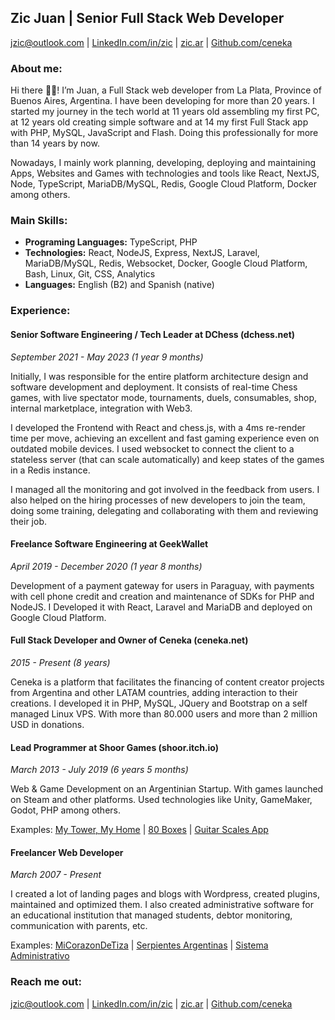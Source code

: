 ## Zic Juan | Senior Full Stack Web Developer

[jzic@outlook.com](mailto:jzic@outlook.com) | [LinkedIn.com/in/zic](https://linkedin.com/in/zic) | [zic.ar](https://zic.ar) | [Github.com/ceneka](https://github.com/ceneka)

### About me:

Hi there 👋👋! I’m Juan, a Full Stack web developer from La Plata, Province of Buenos Aires, Argentina. I have been developing for more than 20 years. I started my journey in the tech world at 11 years old assembling my first PC, at 12 years old creating simple software and at 14 my first Full Stack app with PHP, MySQL, JavaScript and Flash. Doing this professionally for more than 14 years by now.

Nowadays, I mainly work planning, developing, deploying and maintaining Apps, Websites and Games with technologies and tools like React, NextJS, Node, TypeScript, MariaDB/MySQL, Redis, Google Cloud Platform, Docker among others.

### Main Skills:

*   **Programing Languages:** TypeScript, PHP
*   **Technologies:** React, NodeJS, Express, NextJS, Laravel, MariaDB/MySQL, Redis, Websocket, Docker, Google Cloud Platform, Bash, Linux, Git, CSS, Analytics
*   **Languages:** English (B2) and Spanish (native)

### Experience:

#### **Senior Software Engineering / Tech Leader at DChess (dchess.net)**

_September 2021 - May 2023 (1 year 9 months)_

Initially, I was responsible for the entire platform architecture design and software development and deployment. It consists of real-time Chess games, with live spectator mode, tournaments, duels, consumables, shop, internal marketplace, integration with Web3.

I developed the Frontend with React and chess.js, with a 4ms re-render time per move, achieving an excellent and fast gaming experience even on outdated mobile devices. I used websocket to connect the client to a stateless server (that can scale automatically) and keep states of the games in a Redis instance.

I managed all the monitoring and got involved in the feedback from users. I also helped on the hiring processes of new developers to join the team, doing some training, delegating and collaborating with them and reviewing their job.

#### **Freelance Software Engineering at GeekWallet**

_April 2019 - December 2020 (1 year 8 months)_

Development of a payment gateway for users in Paraguay, with payments with cell phone credit and creation and maintenance of SDKs for PHP and NodeJS. I Developed it with React, Laravel and MariaDB and deployed on Google Cloud Platform.

#### **Full Stack Developer and Owner of Ceneka (ceneka.net)**

_2015 - Present (8 years)_

Ceneka is a platform that facilitates the financing of content creator projects from Argentina and other LATAM countries, adding interaction to their creations. I developed it in PHP, MySQL, JQuery and Bootstrap on a self managed Linux VPS. With more than 80.000 users and more than 2 million USD in donations.

#### **Lead Programmer at Shoor Games (shoor.itch.io)**

_March 2013 - July 2019 (6 years 5 months)_

Web & Game Development on an Argentinian Startup. With games launched on Steam and other platforms. Used technologies like Unity, GameMaker, Godot, PHP among others.

Examples: [My Tower, My Home](https://store.steampowered.com/app/435600/My_Tower_My_Home/) | [80 Boxes](https://shoor.itch.io/80boxes) | [Guitar Scales App](https://ceneka.net/escalas/)

#### **Freelancer Web Developer**

_March 2007 - Present_

I created a lot of landing pages and blogs with Wordpress, created plugins, maintained and optimized them. I also created administrative software for an educational institution that managed students, debtor monitoring, communication with parents, etc.

Examples: [MiCorazonDeTiza](https://micorazondetiza.com/) | [Serpientes Argentinas](https://serpientesarg.com/) | [Sistema Administrativo](https://sapie.com.ar) 

### Reach me out:

[jzic@outlook.com](mailto:jzic@outlook.com) | [LinkedIn.com/in/zic](https://linkedin.com/in/zic) | [zic.ar](https://zic.ar) | [Github.com/ceneka](https://github.com/ceneka)

